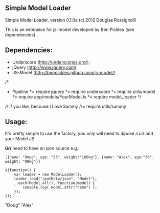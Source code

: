 Simple Model Loader
-------------------

Simple Model Loader, version 0.1.0a (c) 2012 Douglas Rossignolli
 
This is an extension for js-model developed by Ben Pickles (see dependencies) . 

Dependencies:
-------------

- Underscore (http://underscorejs.org/), 
- jQuery (http://www.jquery.com),
- JS-Model (http://benpickles.github.com/js-model/)

<!-- language: lang-js -->
/*
 *  Pipeline
 *= require jquery
 *= require underscore
 *= require utils/model
 *= require app/models/YourModelJs
 *= require model_loader
 */
 
 //  if you like, becouse I Love Sammy
 //= require utils/sammy  
 
Usage:
------
It's pretty simple to use the factory, you only will need to dipose a url and your Model JS

***Url*** need to have an json source e.g.:

<!-- language: lang-js -->
	[{name: "Doug", age: "25", weight:"100kg"}, {name: "Alex", age:"30", weight: "90kg"}]

<!-- language: lang-js -->
	$(function() {
		var loader = new ModelLoader();
		loader.load("/path/to/json", "Model");
		_.each(Model.all(), function(model) {
			console.log( model.attr("name") );
		});	
	});

<!-- language: lang-none -->
"Doug"
"Alex"
